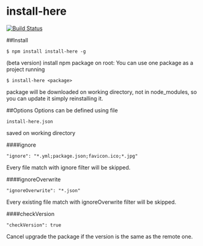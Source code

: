 # install-here
[![Build Status](https://travis-ci.org/leolmi/install-here.svg)](https://travis-ci.org/leolmi/install-here)

##Install
```
$ npm install install-here -g
``` 

(beta version)
install npm package on root:
You can use one package as a project running 
```
$ install-here <package>
```
package will be downloaded on working directory, not in node_modules, 
so you can update it simply reinstalling it.

##Options
Options can be defined using file
```
install-here.json
```
saved on working directory

####ignore
```
"ignore": "*.yml;package.json;favicon.ico;*.jpg"
```
Every file match with ignore filter will be skipped.

####ignoreOverwrite
```
"ignoreOverwrite": "*.json"
```
Every existing file match with ignoreOverwrite filter will be skipped.

####checkVersion
```
"checkVersion": true
```
Cancel upgrade the package if the version is the same as the remote one.